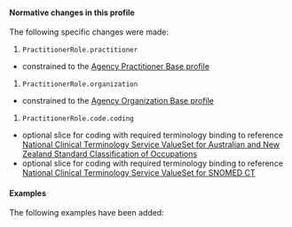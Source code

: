 #### Normative changes in this profile
The following specific changes were made:

1. `PractitionerRole.practitioner`
- constrained to the [Agency Practitioner Base profile](StructureDefinition-practitioner-dh-base-1.html)
1. `PractitionerRole.organization`
- constrained to the [Agency Organization Base profile](StructureDefinition-organization-dh-base-1.html)
1. `PractitionerRole.code.coding`
- optional slice for coding with required terminology binding to reference [National Clinical Terminology Service ValueSet for Australian and New Zealand Standard Classification of Occupations](https://healthterminologies.gov.au/fhir/ValueSet/anzsco-1)
- optional slice for coding with required terminology binding to reference [National Clinical Terminology Service ValueSet for SNOMED CT](https://healthterminologies.gov.au/fhir/ValueSet/practitioner-role-1)

#### Examples
The following examples have been added:
